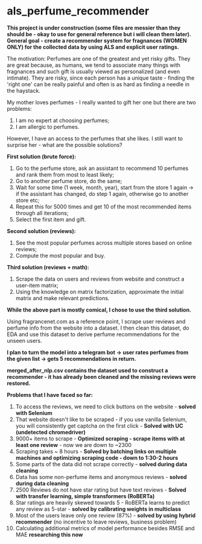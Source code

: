 # als_perfume_recommender
**This project is under construction (some files are messier than they should be - okay to use for general reference but i will clean them later). General goal - create a recommender system for fragnances (WOMEN ONLY) for the collected data by using ALS and explicit user ratings.**

The motivation: Perfumes are one of the greatest and yet risky gifts. They are great because, as humans, we tend to associate many things with fragnances and such gift is usually viewed as personalized (and even intimate). They are risky, since each person has a unique taste - finding the 'right one' can be really painful and often is as hard as finding a needle in the haystack. 

My mother loves perfumes - I really wanted to gift her one but there are two problems:
1) I am no expert at choosing perfumes;
2) I am allergic to perfumes.

However, I have an access to the perfumes that she likes. I still want to surprise her - what are the possible solutions?

**First solution (brute force):**
1) Go to the perfume store, ask an assistant to recommend 10 perfumes and rank them from most to least likely;
2) Go to another perfume store, do the same;
3) Wait for some time (1 week, month, year), start from the store 1 again -> if the assistant has changed, do step 1 again, otherwise go to another store etc;
4) Repeat this for 5000 times and get 10 of the most recommended items through all iterations;
5) Select the first item and gift.

**Second solution (reviews):**
1) See the most popular perfumes across multiple stores based on online reviews;
2) Compute the most popular and buy.

**Third solution (reviews + math):**
1) Scrape the data on users and reviews from website and construct a user-item matrix;
2) Using the knowledge on matrix factorization, approximate the initial matrix and make relevant predictions.

**While the above part is mostly comical, I chose to use the third solution.**

Using fragrancenet.com as a reference point, I scrape user reviews and perfume info from the website into a dataset. I then clean this dataset, do EDA and use this dataset to derive perfume recommendations for the unseen users. 

**I plan to turn the model into a telegram bot -> user rates perfumes from the given list -> gets 5 recommendations in return.**

**merged_after_nlp.csv contains the dataset used to construct a recommender - it has already been cleaned and the missing reviews were restored.**

**Problems that I have faced so far:**
1) To access the reviews, we need to click buttons on the website - **solved with Selenium**
2) That website doesn't like to be scraped - if you use vanilla Selenium, you will consistently get captcha on the first click - **Solved with UC (undetected chromedriver)**
3) 9000+ items to scrape - **Optimized scraping - scrape items with at least one review** - now we are down to ~2300
4) Scraping takes ~ 8 hours - **Solved by batching links on multiple machines and optimizing scraping code - down to 1:30-2 hours**
5) Some parts of the data did not scrape correctly - **solved during data cleaning**
6) Data has some non-perfume items and anonymous reviews - **solved during data cleaning**
7) 2500 Reviews do not have star rating but have text reviews - **Solved with transfer learning, simple transformers (RoBERTa)**
8) Star ratings are heavily skewed towards 5 - RoBERTa learns to predict any review as 5-star - **solved by calibrating weights in multiclass**
9) Most of the users leave only one review (87%) - **solved by using hybrid recommender** (no incentive to leave reviews, business problem)
10) Calculating additional metrics of model performance besides RMSE and MAE **researching this now**
